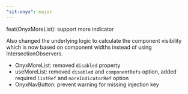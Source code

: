 ```yaml
---
"sit-onyx": major
---
```


feat(OnyxMoreList): support more indicator

Also changed the underlying logic to calculate the component visibility which is now based on component widths instead of using IntersectionObservers.

- OnyxMoreList: removed `disabled` property
- useMoreList: removed `disabled` and `componentRefs` option, added required `listRef` and `moreIndicatorRef` option
- OnyxNavButton: prevent warning for missing injection key
